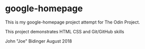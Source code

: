 # google-homepage

This is my google-homepage project attempt for The Odin Project.

This project demonstrates HTML CSS and Git/GitHub skills

John "Joe" Bidinger August 2018